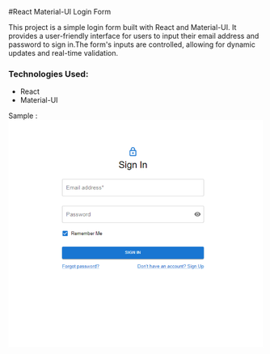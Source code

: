 #React Material-UI Login Form
<p>This project is a simple login form built with React and Material-UI. It provides a user-friendly interface for users to input their email address and password to sign in.The form's inputs are controlled, allowing for dynamic updates and real-time validation.</p>
<h3>Technologies Used:</h3>
<ul>
  <li>React</li>
  <li>Material-UI</li>
</ul>

Sample : 
![Login Page](https://github.com/jeevanbabu7/React/blob/main/Login_form/Login.png?raw=true)

